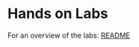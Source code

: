 Hands on Labs
=============

For an overview of the labs: [README](https://github.com/dx-ted-emea/azure-tessel)

